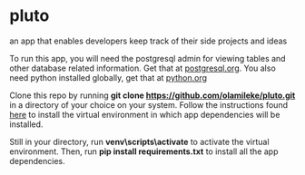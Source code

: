 # pluto
an app that enables developers keep track of their side projects and ideas

To run this app, you will need the postgresql admin for viewing tables and other database related information. Get that at <a href='https://postgresql.org' target='blank'>postgresql.org</a>.
You also need python installed globally, get that at <a href='https://python.org'>python.org</a>

Clone this repo by running <b>git clone https://github.com/olamileke/pluto.git</b> in a directory of your choice on your system. Follow the instructions found <a href="https://flask.palletsprojects.com/en/1.1.x/installation/">here</a> to install the virtual environment in which app dependencies will be installed.

Still in your directory, run <b>venv\scripts\activate</b> to activate the virtual environment. Then, run <b>pip install requirements.txt</b> to install all the app dependencies. 
